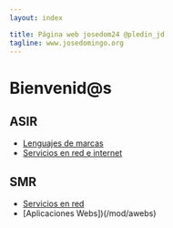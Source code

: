 ```yaml
---
layout: index

title: Página web josedom24 @pledin_jd
tagline: www.josedomingo.org
---
```

# Bienvenid@s

## ASIR

* [Lenguajes de marcas](/mod/lm)
* [Servicios en red e internet](/mod/serviciosgs)

## SMR

* [Servicios en red](/mod/serviciosgm)
* [Aplicaciones Webs])(/mod/awebs)
